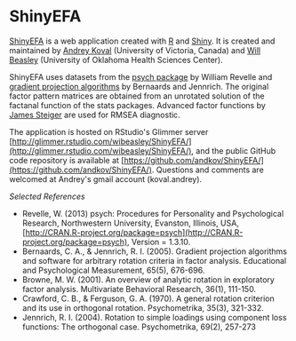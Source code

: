 ShinyEFA
========

[ShinyEFA](https://wibeasley.shinyapps.io/ShinyEFA/) is a web application created with [R](http://cran.rstudio.com/) and [Shiny](http://www.rstudio.com/shiny/). It is created and maintained by [Andrey Koval](http://www.statcanvas.net) (University of Victoria, Canada) and [Will Beasley](http://www.linkedin.com/profile/view?id=48089881&trk=nav_responsive_tab_profile) (University of Oklahoma Health Sciences Center). 

ShinyEFA uses datasets from the [psych package](http://cran.r-project.org/web/packages/psych/psych.pdf) by William Revelle and [gradient projection algorithms](http://www.stat.ucla.edu/research/gpa/) by Bernaards and Jennrich. The original factor pattern matrices are obtained from an unrotated solution of the factanal function of the stats packages. Advanced factor functions by [James Steiger](www.statpower.net) are used for RMSEA diagnostic. 

The application is hosted on RStudio's Glimmer server [http://glimmer.rstudio.com/wibeasley/ShinyEFA/](http://glimmer.rstudio.com/wibeasley/ShinyEFA/), and the public GitHub code repository is available at [https://github.com/andkov/ShinyEFA/](https://github.com/andkov/ShinyEFA/).  Questions and comments are welcomed at Andrey's gmail account (koval.andrey).

*Selected References*
 * Revelle, W. (2013) psych: Procedures for Personality and Psychological Research, Northwestern University, Evanston, Illinois, USA, [http://CRAN.R-project.org/package=psych](http://CRAN.R-project.org/package=psych), Version = 1.3.10.
 * Bernaards, C. A., & Jennrich, R. I. (2005). Gradient projection algorithms and software for arbitrary rotation criteria in factor analysis. Educational and Psychological Measurement, 65(5), 676-696.
 * Browne, M. W. (2001). An overview of analytic rotation in exploratory factor analysis. Multivariate Behavioral Research, 36(1), 111-150.
 * Crawford, C. B., & Ferguson, G. A. (1970). A general rotation criterion and its use in orthogonal rotation. Psychometrika, 35(3), 321-332. 
 * Jennrich, R. I. (2004). Rotation to simple loadings using component loss functions: The orthogonal case. Psychometrika, 69(2), 257-273
